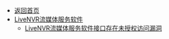 - [返回首页](/)
- [LiveNVR流媒体服务软件](LiveNVR流媒体服务软件/)
  - [LiveNVR流媒体服务软件接口存在未授权访问漏洞](LiveNVR流媒体服务软件/LiveNVR流媒体服务软件接口存在未授权访问漏洞.md)
